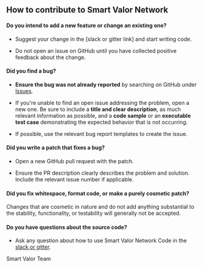 ## How to contribute to Smart Valor Network


#### **Do you intend to add a new feature or change an existing one?**

* Suggest your change in the [slack or gitter link] and start writing code.

* Do not open an issue on GitHub until you have collected positive feedback about the change.


#### **Did you find a bug?**


* **Ensure the bug was not already reported** by searching on GitHub under [Issues](https://github.com/smartvalor/ValorNetwork/issues).

* If you're unable to find an open issue addressing the problem, open a new one. Be sure to include a **title and clear description**, as much relevant information as possible, and a **code sample** or an **executable test case** demonstrating the expected behavior that is not occurring.

* If possible, use the relevant bug report templates to create the issue. 


#### **Did you write a patch that fixes a bug?**

* Open a new GitHub pull request with the patch.

* Ensure the PR description clearly describes the problem and solution. Include the relevant issue number if applicable.


#### **Did you fix whitespace, format code, or make a purely cosmetic patch?**

Changes that are cosmetic in nature and do not add anything substantial to the stability, functionality, or testability will generally not be accepted.



#### **Do you have questions about the source code?**

* Ask any question about how to use Smart Valor Network Code in the [slack or gitter]().




Smart Valor Team
